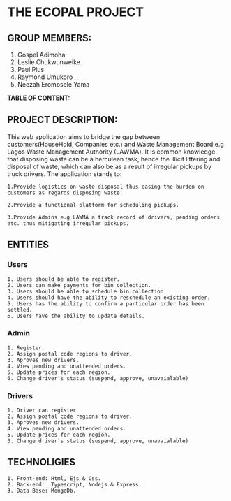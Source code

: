 # THE ECOPAL PROJECT


## GROUP MEMBERS:

1. Gospel Adimoha
2. Leslie Chukwunweike
3. Paul Pius
4. Raymond Umukoro
5. Neezah Eromosele Yama


**TABLE OF CONTENT:**

## PROJECT DESCRIPTION:
This web application aims to bridge the gap between customers(HouseHold, Companies etc.) and 
Waste Management Board e.g Lagos Waste Management Authority (LAWMA). It is common knowledge that disposing waste can be a herculean task, 
hence the illicit littering and disposal of waste, which can also be as a result of irregular pickups by truck drivers.
 The application stands to:

    1.Provide logistics on waste disposal thus easing the burden on customers as regards disposing waste.

    2.Provide a functional platform for scheduling pickups. 

    3.Provide Admins e.g LAWMA a track record of drivers, pending orders etc. thus mitigating irregular pickups.

## ENTITIES
   ### Users
    1. Users should be able to register.
    2. Users can make payments for bin collection.
    3. Users should be able to schedule bin collection
    4. Users should have the ability to reschedule an existing order.
    5. Users has the ability to confirm a particular order has been settled.
    6. Users have the ability to update details.
  ### Admin
    1. Register.
    2. Assign postal code regions to driver.
    3. Aproves new drivers.
    4. View pending and unattended orders.
    5. Update prices for each region.
    6. Change driver’s status (suspend, approve, unavaialable)
  ### Drivers
    1. Driver can register
    2. Assign postal code regions to driver.
    3. Aproves new drivers.
    4. View pending and unattended orders.
    5. Update prices for each region.
    6. Change driver’s status (suspend, approve, unavaialable)


## TECHNOLIGIES
    1. Front-end: Html, Ejs & Css.
    2. Back-end:  Typescript, Nodejs & Express.
    3. Data-Base: MongoDb.
